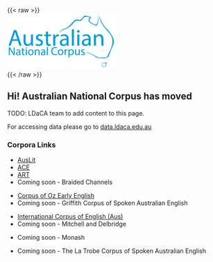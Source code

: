 ---
---
{{< raw >}}
<br/>
<img src="/ausnc-logo_250px.png" title="AusNC Logo" class="home_image"/>
<br/>
{{< /raw >}}

## Hi! Australian National Corpus has moved

TODO: LDaCA team to add content to this page.

For accessing data please go to [data.ldaca.edu.au](https://data.ldaca.edu.au) 

### Corpora Links

<!-- TODO: replace all links with ldaca links -->

- [AusLit](https://data.ldaca.edu.au/collection?id=arcp%3A%2F%2Fname%2CAustLit&_crateId=arcp%3A%2F%2Fname%2CAustLit)
- [ACE](https://data.ldaca.edu.au/collection?id=arcp://name,australian-corpus-of-english&_crateId=arcp%3A%2F%2Fname%2Caustralian-corpus-of-english)
- [ART](https://data.ldaca.edu.au/collection?id=arcp%3A%2F%2Fname%2Caustralian-radio-talkback&_crateId=arcp%3A%2F%2Fname%2Caustralian-radio-talkback)
- Coming soon - Braided Channels
<!-- - [Braided Channels](https://ausnc.org.au/corpora/braided-channels) -->
- [Corpus of Oz Early English](https://data.ldaca.edu.au/collection?id=arcp%3A%2F%2Fname%2Ccorpus-of-oz-early-english&_crateId=arcp%3A%2F%2Fname%2Ccorpus-of-oz-early-english)
- Coming soon - Griffith Corpus of Spoken Australian English
<!-- - [Griffith Corpus of Spoken Australian English](https://ausnc.org.au/corpora/gcsause) -->
- [International Corpus of English (Aus)](https://data.ldaca.edu.au/collection?id=arcp://name,international-corpus-of-english-australia&_crateId=arcp%3A%2F%2Fname%2Cinternational-corpus-of-english-australia)
- Coming soon - Mitchell and Delbridge
<!-- - [Mitchell and Delbridge](https://ausnc.org.au/corpora/md) -->
- Coming soon - Monash
<!-- - [Monash](https://ausnc.org.au/corpora/monash) -->
- Coming soon - The La Trobe Corpus of Spoken Australian English
<!-- - [The La Trobe Corpus of Spoken Australian English](https://ausnc.org.au/corpora/latrobecsause) -->